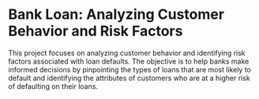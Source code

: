 # Bank Loan: Analyzing Customer Behavior and Risk Factors
 This project focuses on analyzing customer behavior and identifying risk factors associated with loan defaults. The objective is to help banks make informed decisions by pinpointing the types of loans that are most likely to default and identifying the attributes of customers who are at a higher risk of defaulting on their loans.
